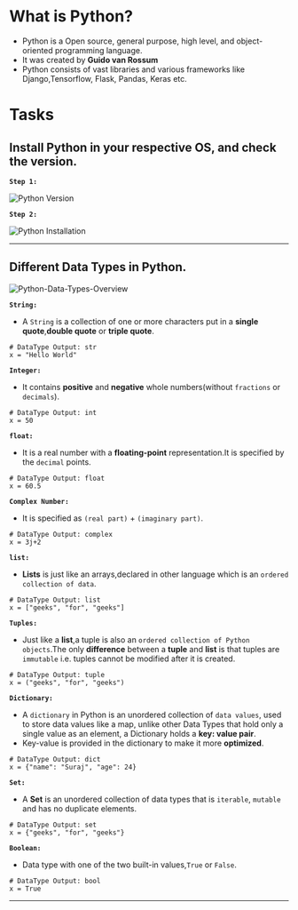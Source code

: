 # **What is Python?**

- Python is a Open source, general purpose, high level, and object-oriented programming language.
- It was created by **Guido van Rossum**
- Python consists of vast libraries and various frameworks like Django,Tensorflow, Flask, Pandas, Keras etc.

# Tasks 

## Install Python in your respective OS, and check the version.
**`Step 1:`**

![Python Version](https://user-images.githubusercontent.com/76991475/226714731-f8931903-cbd8-4c32-80a9-455514c534b0.png)

**`Step 2:`**

![Python Installation](https://user-images.githubusercontent.com/76991475/226714764-d66a221e-1182-44dd-bf4d-7e77f77d6aa2.png)

---

## Different Data Types in Python.

![Python-Data-Types-Overview](https://user-images.githubusercontent.com/76991475/226727105-8c8cede0-3f59-4794-8ccf-5a72f554169e.png)


**`String:`**
- A `String` is a collection of one or more characters put in a **single quote**,**double quote** or **triple quote**.
```
# DataType Output: str
x = "Hello World"
```
**`Integer:`**
- It contains **positive** and **negative** whole numbers(without `fractions` or `decimals`).
```
# DataType Output: int
x = 50
```
**`float:`**
- It is a real number with a **floating-point** representation.It is specified by the `decimal` points.

```
# DataType Output: float
x = 60.5
```
**`Complex Number:`**
- It is specified as `(real part)` + `(imaginary part)`.
```
# DataType Output: complex
x = 3j+2
```
**`list:`**
- **Lists** is just like an arrays,declared in other language which is an `ordered collection of data`.
```
# DataType Output: list
x = ["geeks", "for", "geeks"]
```
**`Tuples:`**
- Just like a **list**,a tuple is also an `ordered collection of Python objects`.The only **difference** between a **tuple** and **list** is that tuples are `immutable` i.e. tuples cannot be modified after it is created.
```
# DataType Output: tuple
x = ("geeks", "for", "geeks")
```
**`Dictionary:`**
- A `dictionary` in Python is an unordered collection of `data values`, used to store data values like a map, unlike other Data Types that hold only a single value as an element, a Dictionary holds a **key: value pair**. 
- Key-value is provided in the dictionary to make it more **optimized**. 
```
# DataType Output: dict
x = {"name": "Suraj", "age": 24}
```
**`Set:`**
- A **Set** is an unordered collection of data types that is `iterable`, `mutable` and has no duplicate elements.
```
# DataType Output: set
x = {"geeks", "for", "geeks"}
```
**`Boolean:`**
- Data type with one of the two built-in values,`True` or `False`.
```
# DataType Output: bool
x = True
```
---